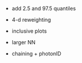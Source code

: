 * add 2.5 and 97.5 quantiles

* 4-d reweighting

* inclusive plots

* larger NN

* chaining + photonID


